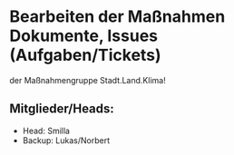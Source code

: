 # Bearbeiten der Maßnahmen Dokumente, Issues (Aufgaben/Tickets)
der Maßnahmengruppe Stadt.Land.Klima!

## Mitglieder/Heads: 
  * Head: Smilla
  * Backup: Lukas/Norbert
    

